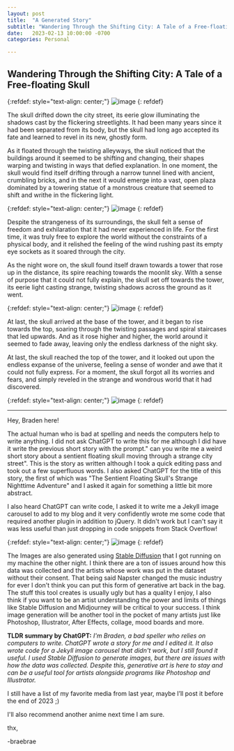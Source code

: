 ```yaml
---
layout: post
title:  "A Generated Story"
subtitle: "Wandering Through the Shifting City: A Tale of a Free-floating Skull"
date:   2023-02-13 10:00:00 -0700
categories: Personal

---
```


Wandering Through the Shifting City: A Tale of a Free-floating Skull
------

{:refdef: style="text-align: center;"}
![image](/assets/images/generated/floatingskull.png)
{: refdef}

The skull drifted down the city street, its eerie glow illuminating the shadows cast by the flickering streetlights. It had been many years since it had been separated from its body, but the skull had long ago accepted its fate and learned to revel in its new, ghostly form.

As it floated through the twisting alleyways, the skull noticed that the buildings around it seemed to be shifting and changing, their shapes warping and twisting in ways that defied explanation. In one moment, the skull would find itself drifting through a narrow tunnel lined with ancient, crumbling bricks, and in the next it would emerge into a vast, open plaza dominated by a towering statue of a monstrous creature that seemed to shift and writhe in the flickering light.

{:refdef: style="text-align: center;"}
![image](/assets/images/generated/city3.png)
{: refdef}

Despite the strangeness of its surroundings, the skull felt a sense of freedom and exhilaration that it had never experienced in life. For the first time, it was truly free to explore the world without the constraints of a physical body, and it relished the feeling of the wind rushing past its empty eye sockets as it soared through the city.

As the night wore on, the skull found itself drawn towards a tower that rose up in the distance, its spire reaching towards the moonlit sky. With a sense of purpose that it could not fully explain, the skull set off towards the tower, its eerie light casting strange, twisting shadows across the ground as it went.

{:refdef: style="text-align: center;"}
![image](/assets/images/generated/00110-2022928518.png)
{: refdef}

At last, the skull arrived at the base of the tower, and it began to rise towards the top, soaring through the twisting passages and spiral staircases that led upwards. And as it rose higher and higher, the world around it seemed to fade away, leaving only the endless darkness of the night sky.

At last, the skull reached the top of the tower, and it looked out upon the endless expanse of the universe, feeling a sense of wonder and awe that it could not fully express. For a moment, the skull forgot all its worries and fears, and simply reveled in the strange and wondrous world that it had discovered.

{:refdef: style="text-align: center;"}
![image](/assets/images/generated/00111-1068056809.png)
{: refdef}


------

Hey, Braden here!

The actual human who is bad at spelling and needs the computers help to write anything. I did not ask ChatGPT to write this for me although I did have it write the previous short story with the prompt."
can you write me a weird short story about a sentient floating skull moving through a strange city street". This is the story as written although I took a quick editing pass and took out a few superfluous words. I also asked ChatGPT for the title of this story, the first of which was "The Sentient Floating Skull's Strange Nighttime Adventure" and I asked it again for something a little bit more abstract. 

I also heard ChatGPT can write code, I asked it to write me a Jekyll image carousel to add to my blog and it very confidently wrote me some code that required another plugin in addition to jQuery. It didn't work but I can't say it was less useful than just dropping in code snippets from Stack Overflow!

{:refdef: style="text-align: center;"}
![image](/assets/images/writemecode.jpg)
{: refdef}

The Images are also generated using [Stable Diffusion][Stable Diffusion] that I got running on my machine the other night. I think there are a ton of issues around how this data was collected and the artists whose work was put in the dataset without their consent. That being said Napster changed the music industry for ever I don't think you can put this form of generative art back in the bag. The stuff this tool creates is usually ugly but has a quality I enjoy, I also think if you want to be an artist understanding the power and limits of things like Stable Diffusion and Midjourney will be critical to your success. I think image generation will be another tool in the pocket of many artists just like Photoshop, Illustrator, After Effects, collage, mood boards and more. 

<b>TLDR summary by ChatGPT:</b>
*I'm Braden, a bad speller who relies on computers to write. ChatGPT wrote a story for me and I edited it. It also wrote code for a Jekyll image carousel that didn't work, but I still found it useful. I used Stable Diffusion to generate images, but there are issues with how the data was collected. Despite this, generative art is here to stay and can be a useful tool for artists alongside programs like Photoshop and Illustrator.*

I still have a list of my favorite media from last year, maybe I’ll post it before the end of 2023 ;)

I'll also recommend another anime next time I am sure.

thx,

-braebrae


[Stable Diffusion]: https://github.com/AUTOMATIC1111/stable-diffusion-webui



